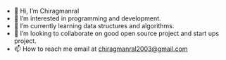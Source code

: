 - 👋 Hi, I’m Chiragmanral
- 👀 I’m interested in programming and development.
- 🌱 I’m currently learning data structures and algorithms.
- 💞️ I’m looking to collaborate on good open source project and start ups project.
- 📫 How to reach me email at chiragmanral2003@gmail.com

<!---
Chiragmanral/Chiragmanral is a ✨ special ✨ repository because its `README.md` (this file) appears on your GitHub profile.
You can click the Preview link to take a look at your changes.
--->
